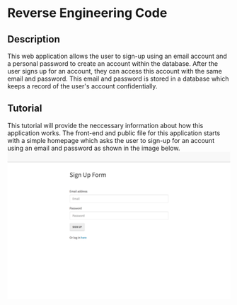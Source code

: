 # Reverse Engineering Code

## Description

This web application allows the user to sign-up using an email account and a personal password to create an account within the database. After the user signs up for an account, they can access this account with the same email and password. This email and password is stored in a database which keeps a record of the user's account confidentially. 

## Tutorial

This tutorial will provide the neccessary information about how this application works. The front-end and public file for this application starts with a simple homepage which asks the user to sign-up for an account using an email and password as shown in the image below.
![signup](/images/signup.png)
